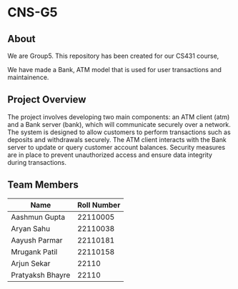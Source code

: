 # CNS-G5

## About
We are Group5. This repository has been created for our CS431 course, 

We have made a Bank, ATM model that is used for user transactions and maintainence.


## Project Overview
The project involves developing two main components: an ATM client (atm) and a Bank server (bank), which will communicate securely over a network. The system is designed to allow customers to perform transactions such as deposits and withdrawals securely. The ATM client interacts with the Bank server to update or query customer account balances. Security measures are in place to prevent unauthorized access and ensure data integrity during transactions.


## Team Members

| Name             | Roll Number |
|------------------|-------------|
| Aashmun Gupta    | 22110005    |
| Aryan Sahu       | 22110038    |
| Aayush Parmar    | 22110181    |
| Mrugank Patil    | 22110158    |
| Arjun Sekar      | 22110       |
| Pratyaksh Bhayre | 22110       |